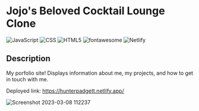 # Jojo's Beloved Cocktail Lounge Clone

![JavaScript](https://img.shields.io/badge/javascript-%23323330.svg?style=for-the-badge&logo=javascript&logoColor=%23F7DF1E) ![CSS](https://img.shields.io/badge/css3-%231572B6.svg?&style=for-the-badge&logo=css3&logoColor=white) ![HTML5](https://img.shields.io/badge/html5-%23E34F26.svg?style=for-the-badge&logo=html5&logoColor=white) ![fontawesome](https://img.shields.io/badge/font%20awesome-%23339AF0.svg?&style=for-the-badge&logo=font%20awesome&logoColor=white) ![Netlify](https://img.shields.io/badge/netlify-%23000000.svg?style=for-the-badge&logo=netlify&logoColor=#00C7B7)

## Description

My porfolio site! Displays information about me, my projects, and how to get in touch with me.

Deployed link: https://hunterpadgett.netlify.app/

![Screenshot 2023-03-08 112237](https://user-images.githubusercontent.com/106113692/223774001-49047591-f1ce-444b-a27d-1371ab1a8f61.png)

